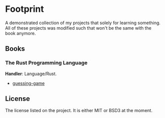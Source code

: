 # Footprint

A demonstrated collection of my projects that solely for learning something.
All of these projects was modified such that won't be the same with the book
anymore.

## Books

### The Rust Programming Language

**Handler**: Language/Rust.

- [guessing-game](language/rust/guessing-game)

## License

The license listed on the project. It is either MIT or BSD3 at the moment.

